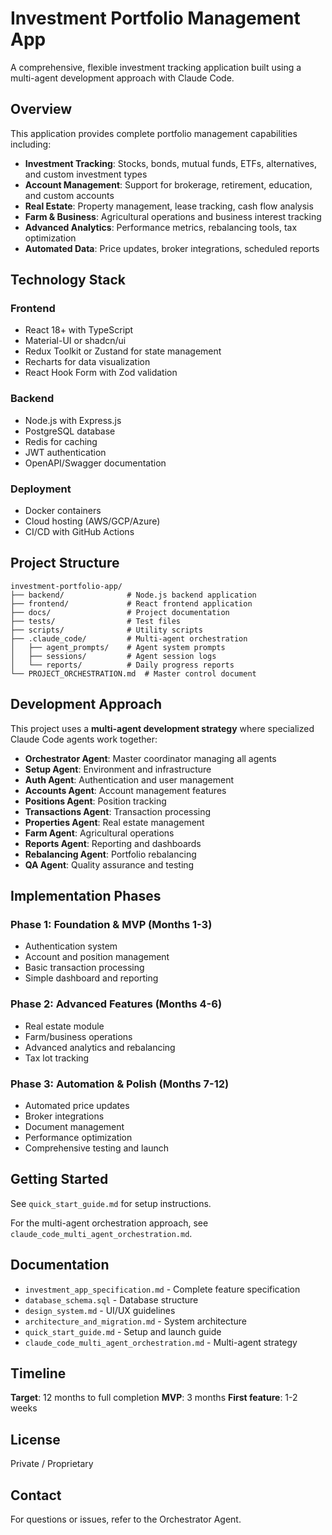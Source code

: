 # Investment Portfolio Management App

A comprehensive, flexible investment tracking application built using a multi-agent development approach with Claude Code.

## Overview

This application provides complete portfolio management capabilities including:
- **Investment Tracking**: Stocks, bonds, mutual funds, ETFs, alternatives, and custom investment types
- **Account Management**: Support for brokerage, retirement, education, and custom accounts
- **Real Estate**: Property management, lease tracking, cash flow analysis
- **Farm & Business**: Agricultural operations and business interest tracking
- **Advanced Analytics**: Performance metrics, rebalancing tools, tax optimization
- **Automated Data**: Price updates, broker integrations, scheduled reports

## Technology Stack

### Frontend
- React 18+ with TypeScript
- Material-UI or shadcn/ui
- Redux Toolkit or Zustand for state management
- Recharts for data visualization
- React Hook Form with Zod validation

### Backend
- Node.js with Express.js
- PostgreSQL database
- Redis for caching
- JWT authentication
- OpenAPI/Swagger documentation

### Deployment
- Docker containers
- Cloud hosting (AWS/GCP/Azure)
- CI/CD with GitHub Actions

## Project Structure

```
investment-portfolio-app/
├── backend/              # Node.js backend application
├── frontend/             # React frontend application
├── docs/                 # Project documentation
├── tests/                # Test files
├── scripts/              # Utility scripts
├── .claude_code/         # Multi-agent orchestration
│   ├── agent_prompts/    # Agent system prompts
│   ├── sessions/         # Agent session logs
│   └── reports/          # Daily progress reports
└── PROJECT_ORCHESTRATION.md  # Master control document
```

## Development Approach

This project uses a **multi-agent development strategy** where specialized Claude Code agents work together:

- **Orchestrator Agent**: Master coordinator managing all agents
- **Setup Agent**: Environment and infrastructure
- **Auth Agent**: Authentication and user management
- **Accounts Agent**: Account management features
- **Positions Agent**: Position tracking
- **Transactions Agent**: Transaction processing
- **Properties Agent**: Real estate management
- **Farm Agent**: Agricultural operations
- **Reports Agent**: Reporting and dashboards
- **Rebalancing Agent**: Portfolio rebalancing
- **QA Agent**: Quality assurance and testing

## Implementation Phases

### Phase 1: Foundation & MVP (Months 1-3)
- Authentication system
- Account and position management
- Basic transaction processing
- Simple dashboard and reporting

### Phase 2: Advanced Features (Months 4-6)
- Real estate module
- Farm/business operations
- Advanced analytics and rebalancing
- Tax lot tracking

### Phase 3: Automation & Polish (Months 7-12)
- Automated price updates
- Broker integrations
- Document management
- Performance optimization
- Comprehensive testing and launch

## Getting Started

See `quick_start_guide.md` for setup instructions.

For the multi-agent orchestration approach, see `claude_code_multi_agent_orchestration.md`.

## Documentation

- `investment_app_specification.md` - Complete feature specification
- `database_schema.sql` - Database structure
- `design_system.md` - UI/UX guidelines
- `architecture_and_migration.md` - System architecture
- `quick_start_guide.md` - Setup and launch guide
- `claude_code_multi_agent_orchestration.md` - Multi-agent strategy

## Timeline

**Target**: 12 months to full completion
**MVP**: 3 months
**First feature**: 1-2 weeks

## License

Private / Proprietary

## Contact

For questions or issues, refer to the Orchestrator Agent.
